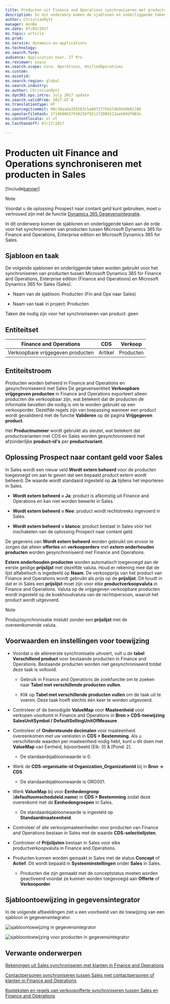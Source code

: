 ```yaml
---
title: Producten uit Finance and Operations synchroniseren met producten in Sales
description: In dit onderwerp komen de sjablonen en onderliggende taken aan de orde voor het synchroniseren van producten tussen Microsoft Dynamics 365 for Finance and Operations, Enterprise edition en Microsoft Dynamics 365 for Sales.
author: ChristianRytt
manager: AnnBe
ms.date: 07/03/2017
ms.topic: article
ms.prod: 
ms.service: dynamics-ax-applications
ms.technology: 
ms.search.form: 
audience: Application User, IT Pro
ms.reviewer: yuyus
ms.search.scope: Core, Operations, UnifiedOperations
ms.custom: 
ms.assetid: 
ms.search.region: global
ms.search.industry: 
ms.author: ChristianRytt
ms.dyn365.ops.intro: July 2017 update
ms.search.validFrom: 2017-07-8
ms.translationtype: HT
ms.sourcegitcommit: 08c38aada355583c5a6872f75b57db95d9b81786
ms.openlocfilehash: 2f14b06b57930256f9211f2085512aa589df083e
ms.contentlocale: nl-nl
ms.lasthandoff: 07/27/2017

---
```


# <a name="synchronize-products-from-finance-and-operations-to-products-in-sales"></a>Producten uit Finance and Operations synchroniseren met producten in Sales

[!include[banner](../includes/banner.md)]

> [!NOTE]
> Voordat u de oplossing Prospect naar contant geld kunt gebruiken, moet u vertrouwd zijn met de functie [Dynamics 365 Gegevensintegratie](https://docs.microsoft.com/en-us/common-data-service/entity-reference/dynamics-365-integration). 

In dit onderwerp komen de sjablonen en onderliggende taken aan de orde voor het synchroniseren van producten tussen Microsoft Dynamics 365 for Finance and Operations, Enterprise edition en Microsoft Dynamics 365 for Sales.

## <a name="template-and-task"></a>Sjabloon en taak

De volgende sjablonen en onderliggende taken worden gebruikt voor het synchroniseren van producten tussen Microsoft Dynamics 365 for Finance and Operations, Enterprise edition (Finance and Operations) en Microsoft Dynamics 365 for Sales (Sales).

-   Naam van de sjabloon: Producten (Fin and Ops naar Sales)

-   Naam van taak in project: Producten

Taken die nodig zijn voor het synchroniseren van product: geen

## <a name="entity-set"></a>Entiteitset

| **Finance and Operations** | **CDS** | **Verkoop**  |
|----------------------------|---------|------------|
| Verkoopbare vrijgegeven producten | Artikel | Producten   |

## <a name="entity-flow"></a>Entiteitstroom

Producten worden beheerd in Finance and Operations en gesynchroniseeerd met Sales De gegevensentiteit **Verkoopbare vrijgegeven producten** in Finance and Operations exporteert alleen producten die verkoopbaar zijn, wat betekent dat de producten de informatie bevatten die nodig is om te worden gebruikt op een verkooporder. Dezelfde regels zijn van toepassing wanneer een product wordt gevalideerd met de functie **Valideren** op de pagina **Vrijgegeven product**.

Het **Productnummer** wordt gebruikt als sleutel, wat betekent dat productvarianten met CDS en Sales worden gesynchroniseerd met afzonderlijke **product-id's** per **productvariant**.

## <a name="prospect-to-cash-solution-for-sales"></a>Oplossing Prospect naar contant geld voor Sales

In Sales wordt een nieuw veld **Wordt extern beheerd** voor de producten toegevoegd om aan te geven dat een bepaald product extern wordt beheerd. De waarde wordt standaard ingesteld op **Ja** tijdens het importeren in Sales.

-   **Wordt extern beheerd = Ja**: product is afkomstig uit Finance and Operations en kan niet worden bewerkt in Sales.

-   **Wordt extern beheerd = Nee**: product wordt rechtstreeks ingevoerd in Sales.

-   **Wordt extern beheerd = blanco**: product bestaat in Sales vóór het inschakelen van de oplossing Prospect naar contant geld.

De gegevens van **Wordt extern beheerd** worden gebruikt om ervoor te zorgen dat alleen **offertes** en **verkooporders** met **extern onderhouden producten** worden gesynchroniseerd met Finance and Operations.

**Extern onderhouden producten** worden automatisch toegevoegd aan de eerste geldige **prijslijst** met dezelfde valuta. Houd er rekening mee dat de lijst alfabetisch is ingedeeld op **Naam**. De verkoopprijs van het product van Finance and Operations wordt gebruikt als prijs op de **prijslijst**. Dit houdt in dat er in Sales een **prijslijst** moet zijn voor elke **productverkoopvaluta** in Finance and Operations. Valuta op de vrijgegeven verkoopbare producten wordt ingesteld op de boekhoudvaluta van de rechtspersoon, waaruit het product wordt uitgevoerd.

> [!NOTE]
> Productsynchronisatie mislukt zonder een **prijslijst** met de overeenkomende valuta.

## <a name="preconditions-and-mapping-setup"></a>Voorwaarden en instellingen voor toewijzing

-   Voordat u de allereerste synchronisatie uitvoert, vult u de **tabel Verschillend product** voor bestaande producten in Finance and Operations. Bestaande producten worden niet gesynchroniseerd totdat deze taak is voltooid.

    -   Gebruik in Finance and Operations de zoekfunctie om te zoeken naar **Tabel met verschillende producten vullen**.

    -   Klik op **Tabel met verschillende producten vullen** om de taak uit te voeren. Deze taak hoeft slechts één keer te worden uitgevoerd.

-   Controleer of de benodigde **ValueMap** voor **Maateenheid** voor verkopen voorkomt in Finance and Operations in **Bron \> CDS-toewijzing SalesUnitSymbol / DefaultSellingUnitOfMeasure**.

-   Controleer of **Ondersteunde decimalen** voor maateenheid overeenkomen met uw vereisten in **CDS \> Bestemming**. Als u verschillende waarden per maateenheid nodig hebt, kunt u dit doen met **ValueMap** van Eenheid, bijvoorbeeld [Elk: 0] & [Pond: 2].

    -   De standaardsjabloonwaarde is 0.

-   Werk de **CDS-organisatie-id Organization_OrganizationId** bij in **Bron -\> CDS**.

    -   De standaardsjabloonwaarde is ORG001.

-   Werk **ValueMap** bij voor **Eenhedengroep** (**defaultuomscheduleid.name**) in **CDS \> Bestemming** zodat deze overenkomt met de **Eenhedengroepen** in Sales.

    -   De standaardsjabloonwaarde is ingesteld op **Standaardmaateenheid**.

-   Controleer of alle verkoopmaateenheden voor producten van Finance and Operations bestaan in Sales met de waarde **CDS-selectielijsten**.

-   Controleer of **Prijslijsten** bestaan in Sales voor elke productverkoopvaluta in Finance and Operations.

-   Producten kunnen worden gemaakt in Sales met de status **Concept** of **Actief**. Dit wordt bepaald in **Systeeminstellingen** onder **Sales** in Sales.

    -   Producten die zijn gemaakt met de conceptstatus moeten worden geactiveerd voordat ze kunnen worden toegevoegd aan **Offerte** of **Verkooporder**.

## <a name="template-mapping-in-data-integrator"></a>Sjabloontoewijzing in gegevensintegrator

In de volgende afbeeldingen ziet u een voorbeeld van de toewijzing van een sjabloon in gegevensintegrator.

![sjabloontoewijzing in gegevensintegrator](./media/products-template-mapping-data-integrator-1.png)

![sjabloontoewijzing voor producten in gegevensintegrator](./media/products-template-mapping-data-integrator-2.png)

## <a name="related-topics"></a>Verwante onderwerpen

[Rekeningen uit Sales synchroniseren met klanten in Finance and Operations](accounts-template-mapping.md)

[Contactpersonen synchroniseren tussen Sales met contactpersonen of klanten in Finance and Operations](contacts-template-mapping.md)

[Kopteksten en regels van verkoopofferte synchroniseren tussen Sales en Finance and Operations](sales-quotation-template-mapping.md)


